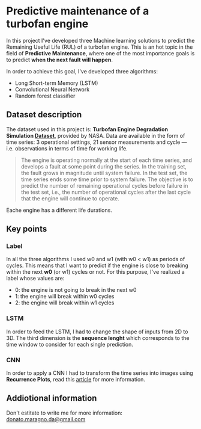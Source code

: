 # Predictive maintenance of a turbofan engine
In this project I've developed three Machine learning solutions to predict the Remaining Useful Life (RUL) of a turbofan engine. This is an hot topic in the field of **Predictive Maintenance**, where one of the most importance goals is to predict **when the next fault will happen**. 

In order to achieve this goal, I've developed three algorithms:
- Long Short-term Memory (LSTM)
- Convolutional Neural Network
- Random forest classifier

## Dataset description

The dataset used in this project is: **Turbofan Engine Degradation Simulation [Dataset](https://ti.arc.nasa.gov/tech/dash/groups/pcoe/prognostic-data-repository/#turbofan)**, provided by NASA.  Data are available in the form of time series: 3 operational settings, 21 sensor measurements and cycle — i.e. observations in terms of time for working life. 
> The engine is operating normally at the start of each time series, and develops a fault at some point during the series. In the training set, the fault grows in magnitude until system failure. In the test set, the time series ends some time prior to system failure. The objective is to predict the number of remaining operational cycles before failure in the test set, i.e., the number of operational cycles after the last cycle that the engine will continue to operate.

Eache engine has a different life durations. 

## Key points
### Label
In all the three algorithms I used w0 and w1 (with w0 < w1) as periods of cycles. This means that I want to predict if the engine is close to breaking within the next **w0** (or w1) cycles or not. For this purpose, I've realized a label  whose values are:
- 0: the engine is not going to break in the next w0
- 1: the engine will break within w0 cycles
- 2: the engine will break within w1 cycles

### LSTM
In order to feed the LSTM, I had to change the shape of inputs from 2D to 3D. The third dimension is the **sequence lenght** which corresponds to the time window to consider for each single prediction. 

### CNN
In order to apply a CNN I had to transform the time series into images using **Recurrence Plots**, read this [article](https://towardsdatascience.com/remaining-life-estimation-with-keras-2334514f9c61) for more information.

## Addiotional information
Don't estitate to write me for more information: donato.maragno.da@gmail.com